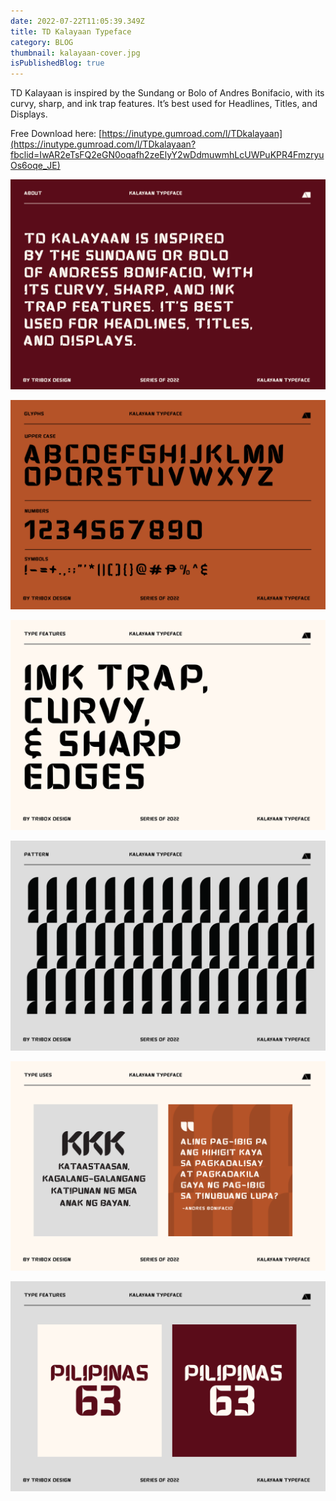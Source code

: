 ```yaml
---
date: 2022-07-22T11:05:39.349Z
title: TD Kalayaan Typeface
category: BLOG
thumbnail: kalayaan-cover.jpg
isPublishedBlog: true
---
```

<!--StartFragment-->

TD Kalayaan is inspired by the Sundang or Bolo of Andres Bonifacio, with its curvy, sharp, and ink trap features. It’s best used for Headlines, Titles, and Displays.

Free Download here: [https://inutype.gumroad.com/l/TDkalayaan](https://inutype.gumroad.com/l/TDkalayaan?fbclid=IwAR2eTsFQ2eGN0oqafh2zeElyY2wDdmuwmhLcUWPuKPR4FmzryuOs6oqe_JE)

<!--EndFragment-->

![Kalayaan Typeface](kalayaan-about.png "TD Kalayaan Typeface")

![Kalayaan Typeface](kalayaan-glyphs.png "TD Kalayaan Typeface")

![Kalayaan Typeface](kalyaan-features.png)

![Kalayaan Typeface](kalyaan-pattern.png)

![Kalayaan Typeface](kalyaan-type-uses-3.png)

![Kalayaan Typeface](kalyaan-type-uses.png)